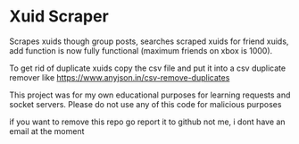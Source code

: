 # Xuid Scraper
Scrapes xuids though group posts, searches scraped xuids for friend xuids, add function is now fully functional (maximum friends on xbox is 1000).

To get rid of duplicate xuids copy the csv file and put it into a csv duplicate remover like https://www.anyjson.in/csv-remove-duplicates

This project was for my own educational purposes for learning requests and socket servers. Please do not use any of this code for malicious purposes

if you want to remove this repo go report it to github not me, i dont have an email at the moment 
